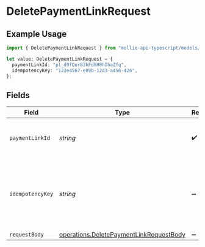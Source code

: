 # DeletePaymentLinkRequest

## Example Usage

```typescript
import { DeletePaymentLinkRequest } from "mollie-api-typescript/models/operations";

let value: DeletePaymentLinkRequest = {
  paymentLinkId: "pl_d9fQur83kFdhH8hIhaZfq",
  idempotencyKey: "123e4567-e89b-12d3-a456-426",
};
```

## Fields

| Field                                                                                              | Type                                                                                               | Required                                                                                           | Description                                                                                        | Example                                                                                            |
| -------------------------------------------------------------------------------------------------- | -------------------------------------------------------------------------------------------------- | -------------------------------------------------------------------------------------------------- | -------------------------------------------------------------------------------------------------- | -------------------------------------------------------------------------------------------------- |
| `paymentLinkId`                                                                                    | *string*                                                                                           | :heavy_check_mark:                                                                                 | Provide the ID of the related payment link.                                                        | pl_d9fQur83kFdhH8hIhaZfq                                                                           |
| `idempotencyKey`                                                                                   | *string*                                                                                           | :heavy_minus_sign:                                                                                 | A unique key to ensure idempotent requests. This key should be a UUID v4 string.                   | 123e4567-e89b-12d3-a456-426                                                                        |
| `requestBody`                                                                                      | [operations.DeletePaymentLinkRequestBody](../../models/operations/deletepaymentlinkrequestbody.md) | :heavy_minus_sign:                                                                                 | N/A                                                                                                |                                                                                                    |